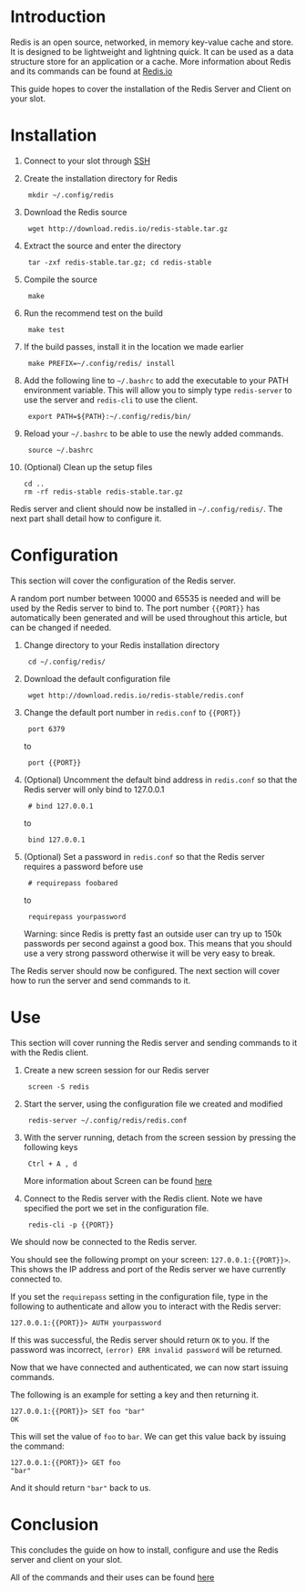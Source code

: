 # Introduction

Redis is an open source, networked, in memory key-value cache and store. It is designed to be lightweight and lightning quick. It can be used as a data structure store for an application or a cache. More information about Redis and its commands can be found at [Redis.io](http://redis.io/)

This guide hopes to cover the installation of the Redis Server and Client on your slot.

# Installation

1. Connect to your slot through [SSH](/wiki/SSH)

2. Create the installation directory for Redis

        mkdir ~/.config/redis

3. Download the Redis source

        wget http://download.redis.io/redis-stable.tar.gz

4. Extract the source and enter the directory

        tar -zxf redis-stable.tar.gz; cd redis-stable

5. Compile the source

        make

6. Run the recommend test on the build

        make test

7. If the build passes, install it in the location we made earlier

        make PREFIX=~/.config/redis/ install

8. Add the following line to ``~/.bashrc`` to add the executable to your PATH environment variable. This will allow you to simply type ``redis-server`` to use the server and ``redis-cli`` to use the client.

        export PATH=${PATH}:~/.config/redis/bin/

9. Reload your ``~/.bashrc`` to be able to use the newly added commands.

        source ~/.bashrc

10. (Optional) Clean up the setup files

        cd ..
        rm -rf redis-stable redis-stable.tar.gz 

Redis server and client should now be installed in ``~/.config/redis/``. The next part shall detail how to configure it.

# Configuration

This section will cover the configuration of the Redis server.

A random port number between 10000 and 65535 is needed and will be used by the Redis server to bind to. The port number `{{PORT}}` has automatically been generated and will be used throughout this article, but can be changed if needed.

1. Change directory to your Redis installation directory

        cd ~/.config/redis/

2. Download the default configuration file

        wget http://download.redis.io/redis-stable/redis.conf

3. Change the default port number in `redis.conf` to `{{PORT}}`

        port 6379

    to

        port {{PORT}}

4. (Optional) Uncomment the default bind address in `redis.conf` so that the Redis server will only bind to 127.0.0.1

        # bind 127.0.0.1

    to

        bind 127.0.0.1

5. (Optional) Set a password in `redis.conf` so that the Redis server requires a password before use

        # requirepass foobared

    to

        requirepass yourpassword

    Warning: since Redis is pretty fast an outside user can try up to 150k passwords per second against a good box. This means that you should use a very strong password otherwise it will be very easy to break.

The Redis server should now be configured. The next section will cover how to run the server and send commands to it.

# Use

This section will cover running the Redis server and sending commands to it with the Redis client.

1. Create a new screen session for our Redis server

        screen -S redis

2. Start the server, using the configuration file we created and modified

        redis-server ~/.config/redis/redis.conf

3. With the server running, detach from the screen session by pressing the following keys

        Ctrl + A , d

    More information about Screen can be found [here](/wiki/screen)

4. Connect to the Redis server with the Redis client. Note we have specified the port we set in the configuration file.

        redis-cli -p {{PORT}}

We should now be connected to the Redis server.

You should see the following prompt on your screen: `127.0.0.1:{{PORT}}>`. This shows the IP address and port of the Redis server we have currently connected to.

If you set the `requirepass` setting in the configuration file, type in the following to authenticate and allow you to interact with the Redis server: 

    127.0.0.1:{{PORT}}> AUTH yourpassword

If this was successful, the Redis server should return `OK` to you. If the password was incorrect, `(error) ERR invalid password` will be returned.

Now that we have connected and authenticated, we can now start issuing commands.

The following is an example for setting a key and then returning it.

    127.0.0.1:{{PORT}}> SET foo "bar"
    OK

This will set the value of `foo` to `bar`. We can get this value back by issuing the command:

    127.0.0.1:{{PORT}}> GET foo
    "bar"

And it should return `"bar"` back to us.

# Conclusion

This concludes the guide on how to install, configure and use the Redis server and client on your slot.

All of the commands and their uses can be found [here](http://redis.io/commands)


